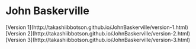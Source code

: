 
<h1>John Baskerville</H1>
[Version 1](http://takashiibbotson.github.io/JohnBaskerville/version-1.html)
[Version 2](http://takashiibbotson.github.io/JohnBaskerville/version-2.html)
[Version 3](http://takashiibbotson.github.io/JohnBaskerville/version-3.html)
